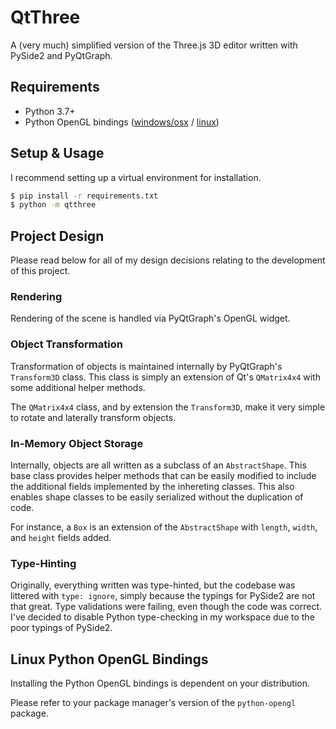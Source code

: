 # QtThree

A (very much) simplified version of the Three.js 3D editor written with PySide2 and PyQtGraph.

## Requirements

- Python 3.7+
- Python OpenGL bindings ([windows/osx](http://pyopengl.sourceforge.net/) / [linux](#linux-python-opengl-bindings))

## Setup & Usage

I recommend setting up a virtual environment for installation.

```sh
$ pip install -r requirements.txt
$ python -m qtthree
```



## Project Design

Please read below for all of my design decisions relating to the development of this project.

### Rendering

Rendering of the scene is handled via PyQtGraph's OpenGL widget.

### Object Transformation

Transformation of objects is maintained internally by PyQtGraph's `Transform3D` class. This class is simply
an extension of Qt's `QMatrix4x4` with some additional helper methods.

The `QMatrix4x4` class, and by extension the `Transform3D`, make it very simple to rotate and laterally transform
objects.

### In-Memory Object Storage

Internally, objects are all written as a subclass of an `AbstractShape`. This base class provides helper methods
that can be easily modified to include the additional fields implemented by the inhereting classes. This also enables
shape classes to be easily serialized without the duplication of code.

For instance, a `Box` is an extension of the `AbstractShape` with `length`, `width`, and `height` fields added.

### Type-Hinting

Originally, everything written was type-hinted, but the codebase was littered with `type: ignore`, simply because
the typings for PySide2 are not that great. Type validations were failing, even though the code was correct.
I've decided to disable Python type-checking in my workspace due to the poor typings of PySide2.

## Linux Python OpenGL Bindings

Installing the Python OpenGL bindings is dependent on your distribution.

Please refer to your package manager's version of the `python-opengl` package.